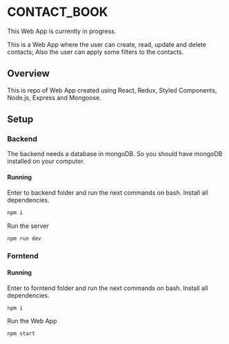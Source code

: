 # CONTACT_BOOK
This Web App is currently in progress.

This is a Web App where the user can create, read, update and delete contacts; Also the user can apply some filters to the contacts.

## Overview
This is repo of Web App created using React, Redux, Styled Components, Node.js, Express and Mongoose.

## Setup
### Backend
The backend needs a database in mongoDB. So you should have mongoDB installed on your computer. 

#### Running
Enter to backend folder and run the next commands on bash.
Install all dependencies.
```bash 
npm i 
```
Run the server
```bash 
npm run dev 
```

### Forntend
#### Running
Enter to forntend folder and run the next commands on bash.
Install all dependencies.
```bash 
npm i 
```
Run the Web App
```bash 
npm start 
```

